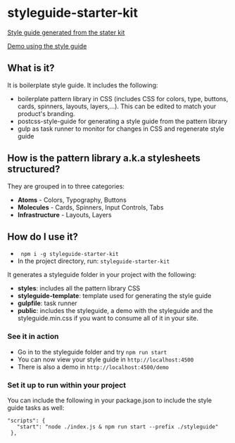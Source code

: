 # styleguide-starter-kit

[Style guide generated from the stater kit](https://ssk-tester.firebaseapp.com)

[Demo using the style guide](https://ssk-tester.firebaseapp.com/demo.html)

## What is it?
It is boilerplate style guide. It includes the following:
- boilerplate pattern library in CSS (includes CSS for colors, type, buttons, cards, spinners, layouts, layers,...). 
This can be edited to match your product's branding.
- postcss-style-guide for generating a style guide from the pattern library
- gulp as task runner to monitor for changes in CSS and regenerate style guide

## How is the pattern library a.k.a stylesheets structured? 
They are grouped in to three categories:
* **Atoms** -  Colors, Typography, Buttons
* **Molecules** - Cards, Spinners, Input Controls, Tabs
* **Infrastructure** - Layouts, Layers

## How do I use it? 
- ``` npm i -g styleguide-starter-kit```
- In the project directory, run: ```styleguide-starter-kit```

It generates a styleguide folder in your project with the following: 
- **styles**: includes all the pattern library CSS
- **styleguide-template**: template used for generating the style guide
- **gulpfile**: task runner
- **public**: includes the styleguide, a demo with the styleguide and the styleguide.min.css if you want to consume all of it in your site.

### See it in action
- Go in to the styleguide folder and try ```npm run start```
- You can now view your style guide in ```http://localhost:4500```
- There is also a demo in ```http://localhost:4500/demo```

### Set it up to run within your project
You can include the following in your package.json to include the style guide tasks as well:
```
"scripts": {
   "start": "node ./index.js & npm run start --prefix ./styleguide"
 },
```





